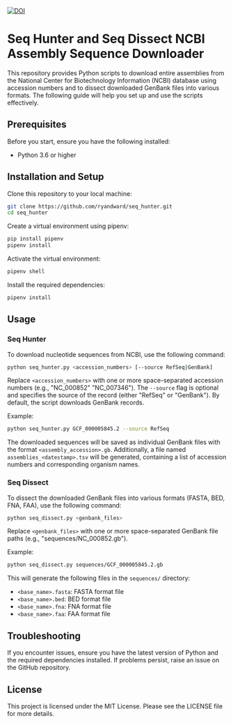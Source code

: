 [![DOI](https://zenodo.org/badge/622284759.svg)](https://zenodo.org/badge/latestdoi/622284759)
# Seq Hunter and Seq Dissect NCBI Assembly Sequence Downloader
This repository provides Python scripts to download entire assemblies from the National Center for Biotechnology Information (NCBI) database using accession numbers and to dissect downloaded GenBank files into various formats. The following guide will help you set up and use the scripts effectively.

## Prerequisites
Before you start, ensure you have the following installed:
- Python 3.6 or higher

## Installation and Setup
Clone this repository to your local machine:
```bash
git clone https://github.com/ryandward/seq_hunter.git
cd seq_hunter
```

Create a virtual environment using pipenv:
```bash
pip install pipenv
pipenv install
```

Activate the virtual environment:
```bash
pipenv shell
```

Install the required dependencies:
```bash
pipenv install
```

## Usage

### Seq Hunter
To download nucleotide sequences from NCBI, use the following command:
```bash
python seq_hunter.py <accession_numbers> [--source RefSeq|GenBank]
```
Replace `<accession_numbers>` with one or more space-separated accession numbers (e.g., "NC_000852" "NC_007346"). The `--source` flag is optional and specifies the source of the record (either "RefSeq" or "GenBank"). By default, the script downloads GenBank records.

Example:
```bash
python seq_hunter.py GCF_000005845.2 --source RefSeq
```
The downloaded sequences will be saved as individual GenBank files with the format `<assembly_accession>.gb`. Additionally, a file named `assemblies_<datestamp>.tsv` will be generated, containing a list of accession numbers and corresponding organism names.

### Seq Dissect
To dissect the downloaded GenBank files into various formats (FASTA, BED, FNA, FAA), use the following command:
```bash
python seq_dissect.py <genbank_files>
```
Replace `<genbank_files>` with one or more space-separated GenBank file paths (e.g., "sequences/NC_000852.gb").

Example:
```bash
python seq_dissect.py sequences/GCF_000005845.2.gb
```
This will generate the following files in the `sequences/` directory:
- `<base_name>.fasta`: FASTA format file
- `<base_name>.bed`: BED format file
- `<base_name>.fna`: FNA format file
- `<base_name>.faa`: FAA format file

## Troubleshooting
If you encounter issues, ensure you have the latest version of Python and the required dependencies installed. If problems persist, raise an issue on the GitHub repository.

## License
This project is licensed under the MIT License. Please see the LICENSE file for more details.
